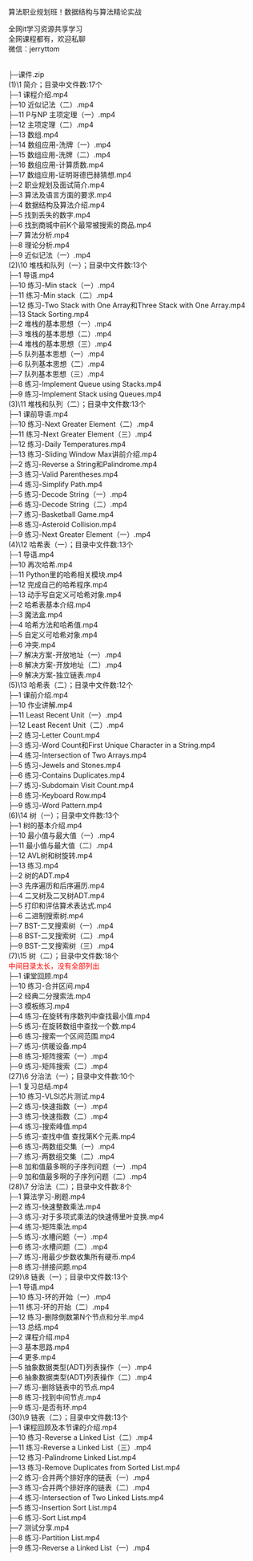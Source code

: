 算法职业规划班！数据结构与算法精论实战

全网it学习资源共享学习<br>全网课程都有，欢迎私聊<br>微信：jerryttom<br>

<span style="font-family: &amp;quot;"><br> </span><span style="font-family: Tahoma, &amp;quot;">├─课件.zip</span><br> <span style="font-family: Tahoma, &amp;quot;">(1)\1 简介；目录中文件数:17个</span><br> <span style="font-family: Tahoma, &amp;quot;">├─1 课程介绍.mp4</span><br> <span style="font-family: Tahoma, &amp;quot;">├─10 近似记法（二）.mp4</span><br> <span style="font-family: Tahoma, &amp;quot;">├─11 P与NP 主项定理（一）.mp4</span><br> <span style="font-family: Tahoma, &amp;quot;">├─12 主项定理（二）.mp4</span><br> <span style="font-family: Tahoma, &amp;quot;">├─13 数组.mp4</span><br> <span style="font-family: Tahoma, &amp;quot;">├─14 数组应用-洗牌（一）.mp4</span><br> <span style="font-family: Tahoma, &amp;quot;">├─15 数组应用-洗牌（二）.mp4</span><br> <span style="font-family: Tahoma, &amp;quot;">├─16 数组应用-计算质数.mp4</span><br> <span style="font-family: Tahoma, &amp;quot;">├─17 数组应用-证明哥德巴赫猜想.mp4</span><br> <span style="font-family: Tahoma, &amp;quot;">├─2 职业规划及面试简介.mp4</span><br> <span style="font-family: Tahoma, &amp;quot;">├─3 算法及语言方面的要求.mp4</span><br> <span style="font-family: Tahoma, &amp;quot;">├─4 数据结构及算法介绍.mp4</span><br> <span style="font-family: Tahoma, &amp;quot;">├─5 找到丢失的数字.mp4</span><br> <span style="font-family: Tahoma, &amp;quot;">├─6 找到商城中前K个最常被搜索的商品.mp4</span><br> <span style="font-family: Tahoma, &amp;quot;">├─7 算法分析.mp4</span><br> <span style="font-family: Tahoma, &amp;quot;">├─8 理论分析.mp4</span><br> <span style="font-family: Tahoma, &amp;quot;">├─9 近似记法（一）.mp4</span><br> <span style="font-family: Tahoma, &amp;quot;">(2)\10 堆栈和队列（一）；目录中文件数:13个</span><br> <span style="font-family: Tahoma, &amp;quot;">├─1 导语.mp4</span><br> <span style="font-family: Tahoma, &amp;quot;">├─10 练习-Min stack（一）.mp4</span><br> <span style="font-family: Tahoma, &amp;quot;">├─11 练习-Min stack（二）.mp4</span><br> <span style="font-family: Tahoma, &amp;quot;">├─12 练习-Two Stack with One Array和Three Stack with One Array.mp4</span><br> <span style="font-family: Tahoma, &amp;quot;">├─13 Stack Sorting.mp4</span><br> <span style="font-family: Tahoma, &amp;quot;">├─2 堆栈的基本思想（一）.mp4</span><br> <span style="font-family: Tahoma, &amp;quot;">├─3 堆栈的基本思想（二）.mp4</span><br> <span style="font-family: Tahoma, &amp;quot;">├─4 堆栈的基本思想（三）.mp4</span><br> <span style="font-family: Tahoma, &amp;quot;">├─5 队列基本思想（一）.mp4</span><br> <span style="font-family: Tahoma, &amp;quot;">├─6 队列基本思想（二）.mp4</span><br> <span style="font-family: Tahoma, &amp;quot;">├─7 队列基本思想（三）.mp4</span><br> <span style="font-family: Tahoma, &amp;quot;">├─8 练习-Implement Queue using Stacks.mp4</span><br> <span style="font-family: Tahoma, &amp;quot;">├─9 练习-Implement Stack using Queues.mp4</span><br> <span style="font-family: Tahoma, &amp;quot;">(3)\11 堆栈和队列（二）；目录中文件数:13个</span><br> <span style="font-family: Tahoma, &amp;quot;">├─1 课前导语.mp4</span><br> <span style="font-family: Tahoma, &amp;quot;">├─10 练习-Next Greater Element（二）.mp4</span><br> <span style="font-family: Tahoma, &amp;quot;">├─11 练习-Next Greater Element（三）.mp4</span><br> <span style="font-family: Tahoma, &amp;quot;">├─12 练习-Daily Temperatures.mp4</span><br> <span style="font-family: Tahoma, &amp;quot;">├─13 练习-Sliding Window Max讲前介绍.mp4</span><br> <span style="font-family: Tahoma, &amp;quot;">├─2 练习-Reverse a String和Palindrome.mp4</span><br> <span style="font-family: Tahoma, &amp;quot;">├─3 练习-Valid Parentheses.mp4</span><br> <span style="font-family: Tahoma, &amp;quot;">├─4 练习-Simplify Path.mp4</span><br> <span style="font-family: Tahoma, &amp;quot;">├─5 练习-Decode String（一）.mp4</span><br> <span style="font-family: Tahoma, &amp;quot;">├─6 练习-Decode String（二）.mp4</span><br> <span style="font-family: Tahoma, &amp;quot;">├─7 练习-Basketball Game.mp4</span><br> <span style="font-family: Tahoma, &amp;quot;">├─8 练习-Asteroid Collision.mp4</span><br> <span style="font-family: Tahoma, &amp;quot;">├─9 练习-Next Greater Element（一）.mp4</span><br> <span style="font-family: Tahoma, &amp;quot;">(4)\12 哈希表（一）；目录中文件数:13个</span><br> <span style="font-family: Tahoma, &amp;quot;">├─1 导语.mp4</span><br> <span style="font-family: Tahoma, &amp;quot;">├─10 再次哈希.mp4</span><br> <span style="font-family: Tahoma, &amp;quot;">├─11 Python里的哈希相关模块.mp4</span><br> <span style="font-family: Tahoma, &amp;quot;">├─12 完成自己的哈希程序.mp4</span><br> <span style="font-family: Tahoma, &amp;quot;">├─13 动手写自定义可哈希对象.mp4</span><br> <span style="font-family: Tahoma, &amp;quot;">├─2 哈希表基本介绍.mp4</span><br> <span style="font-family: Tahoma, &amp;quot;">├─3 魔法盒.mp4</span><br> <span style="font-family: Tahoma, &amp;quot;">├─4 哈希方法和哈希值.mp4</span><br> <span style="font-family: Tahoma, &amp;quot;">├─5 自定义可哈希对象.mp4</span><br> <span style="font-family: Tahoma, &amp;quot;">├─6 冲突.mp4</span><br> <span style="font-family: Tahoma, &amp;quot;">├─7 解决方案-开放地址（一）.mp4</span><br> <span style="font-family: Tahoma, &amp;quot;">├─8 解决方案-开放地址（二）.mp4</span><br> <span style="font-family: Tahoma, &amp;quot;">├─9 解决方案-独立链表.mp4</span><br> <span style="font-family: Tahoma, &amp;quot;">(5)\13 哈希表（二）；目录中文件数:12个</span><br> <span style="font-family: Tahoma, &amp;quot;">├─1 课前介绍.mp4</span><br> <span style="font-family: Tahoma, &amp;quot;">├─10 作业讲解.mp4</span><br> <span style="font-family: Tahoma, &amp;quot;">├─11 Least Recent Unit（一）.mp4</span><br> <span style="font-family: Tahoma, &amp;quot;">├─12 Least Recent Unit（二）.mp4</span><br> <span style="font-family: Tahoma, &amp;quot;">├─2 练习-Letter Count.mp4</span><br> <span style="font-family: Tahoma, &amp;quot;">├─3 练习-Word Count和First Unique Character in a String.mp4</span><br> <span style="font-family: Tahoma, &amp;quot;">├─4 练习-Intersection of Two Arrays.mp4</span><br> <span style="font-family: Tahoma, &amp;quot;">├─5 练习-Jewels and Stones.mp4</span><br> <span style="font-family: Tahoma, &amp;quot;">├─6 练习-Contains Duplicates.mp4</span><br> <span style="font-family: Tahoma, &amp;quot;">├─7 练习-Subdomain Visit Count.mp4</span><br> <span style="font-family: Tahoma, &amp;quot;">├─8 练习-Keyboard Row.mp4</span><br> <span style="font-family: Tahoma, &amp;quot;">├─9 练习-Word Pattern.mp4</span><br> <span style="font-family: Tahoma, &amp;quot;">(6)\14 树（一）；目录中文件数:13个</span><br> <span style="font-family: Tahoma, &amp;quot;">├─1 树的基本介绍.mp4</span><br> <span style="font-family: Tahoma, &amp;quot;">├─10 最小值与最大值（一）.mp4</span><br> <span style="font-family: Tahoma, &amp;quot;">├─11 最小值与最大值（二）.mp4</span><br> <span style="font-family: Tahoma, &amp;quot;">├─12 AVL树和树旋转.mp4</span><br> <span style="font-family: Tahoma, &amp;quot;">├─13 练习.mp4</span><br> <span style="font-family: Tahoma, &amp;quot;">├─2 树的ADT.mp4</span><br> <span style="font-family: Tahoma, &amp;quot;">├─3 先序遍历和后序遍历.mp4</span><br> <span style="font-family: Tahoma, &amp;quot;">├─4 二叉树及二叉树ADT.mp4</span><br> <span style="font-family: Tahoma, &amp;quot;">├─5 打印和评估算术表达式.mp4</span><br> <span style="font-family: Tahoma, &amp;quot;">├─6 二进制搜索树.mp4</span><br> <span style="font-family: Tahoma, &amp;quot;">├─7 BST-二叉搜索树（一）.mp4</span><br> <span style="font-family: Tahoma, &amp;quot;">├─8 BST-二叉搜索树（二）.mp4</span><br> <span style="font-family: Tahoma, &amp;quot;">├─9 BST-二叉搜索树（三）.mp4</span><br> <span style="font-family: Tahoma, &amp;quot;">(7)\15 树（二）；目录中文件数:18个</span><br> <span style="font-family: Tahoma, &amp;quot;"><span style="color: #ff0000;">中间目录太长，没有全部列出</span></span><br> <span style="font-family: Tahoma, &amp;quot;">├─1 课堂回顾.mp4</span><br> <span style="font-family: Tahoma, &amp;quot;">├─10 练习-合并区间.mp4</span><br> <span style="font-family: Tahoma, &amp;quot;">├─2 经典二分搜索法.mp4</span><br> <span style="font-family: Tahoma, &amp;quot;">├─3 模板练习.mp4</span><br> <span style="font-family: Tahoma, &amp;quot;">├─4 练习-在旋转有序数列中查找最小值.mp4</span><br> <span style="font-family: Tahoma, &amp;quot;">├─5 练习-在旋转数组中查找一个数.mp4</span><br> <span style="font-family: Tahoma, &amp;quot;">├─6 练习-搜索一个区间范围.mp4</span><br> <span style="font-family: Tahoma, &amp;quot;">├─7 练习-供暖设备.mp4</span><br> <span style="font-family: Tahoma, &amp;quot;">├─8 练习-矩阵搜索（一）.mp4</span><br> <span style="font-family: Tahoma, &amp;quot;">├─9 练习-矩阵搜索（二）.mp4</span><br> <span style="font-family: Tahoma, &amp;quot;">(27)\6 分治法（一）；目录中文件数:10个</span><br> <span style="font-family: Tahoma, &amp;quot;">├─1 复习总结.mp4</span><br> <span style="font-family: Tahoma, &amp;quot;">├─10 练习-VLSI芯片测试.mp4</span><br> <span style="font-family: Tahoma, &amp;quot;">├─2 练习-快速指数（一）.mp4</span><br> <span style="font-family: Tahoma, &amp;quot;">├─3 练习-快速指数（二）.mp4</span><br> <span style="font-family: Tahoma, &amp;quot;">├─4 练习-搜索峰值.mp4</span><br> <span style="font-family: Tahoma, &amp;quot;">├─5 练习-查找中值 查找第K个元素.mp4</span><br> <span style="font-family: Tahoma, &amp;quot;">├─6 练习-两数组交集（一）.mp4</span><br> <span style="font-family: Tahoma, &amp;quot;">├─7 练习-两数组交集（二）.mp4</span><br> <span style="font-family: Tahoma, &amp;quot;">├─8 加和值最多啊的子序列问题（一）.mp4</span><br> <span style="font-family: Tahoma, &amp;quot;">├─9 加和值最多啊的子序列问题（二）.mp4</span><br> <span style="font-family: Tahoma, &amp;quot;">(28)\7 分治法（二）；目录中文件数:8个</span><br> <span style="font-family: Tahoma, &amp;quot;">├─1 算法学习-刷题.mp4</span><br> <span style="font-family: Tahoma, &amp;quot;">├─2 练习-快速整数乘法.mp4</span><br> <span style="font-family: Tahoma, &amp;quot;">├─3 练习-对于多项式乘法的快速傅里叶变换.mp4</span><br> <span style="font-family: Tahoma, &amp;quot;">├─4 练习-矩阵乘法.mp4</span><br> <span style="font-family: Tahoma, &amp;quot;">├─5 练习-水槽问题（一）.mp4</span><br> <span style="font-family: Tahoma, &amp;quot;">├─6 练习-水槽问题（二）.mp4</span><br> <span style="font-family: Tahoma, &amp;quot;">├─7 练习-用最少步数收集所有硬币.mp4</span><br> <span style="font-family: Tahoma, &amp;quot;">├─8 练习-拼接问题.mp4</span><br> <span style="font-family: Tahoma, &amp;quot;">(29)\8 链表（一）；目录中文件数:13个</span><br> <span style="font-family: Tahoma, &amp;quot;">├─1 导语.mp4</span><br> <span style="font-family: Tahoma, &amp;quot;">├─10 练习-环的开始（一）.mp4</span><br> <span style="font-family: Tahoma, &amp;quot;">├─11 练习-环的开始（二）.mp4</span><br> <span style="font-family: Tahoma, &amp;quot;">├─12 练习-删除倒数第N个节点和分半.mp4</span><br> <span style="font-family: Tahoma, &amp;quot;">├─13 总结.mp4</span><br> <span style="font-family: Tahoma, &amp;quot;">├─2 课程介绍.mp4</span><br> <span style="font-family: Tahoma, &amp;quot;">├─3 基本思路.mp4</span><br> <span style="font-family: Tahoma, &amp;quot;">├─4 更多.mp4</span><br> <span style="font-family: Tahoma, &amp;quot;">├─5 抽象数据类型(ADT)列表操作（一）.mp4</span><br> <span style="font-family: Tahoma, &amp;quot;">├─6 抽象数据类型(ADT)列表操作（二）.mp4</span><br> <span style="font-family: Tahoma, &amp;quot;">├─7 练习-删除链表中的节点.mp4</span><br> <span style="font-family: Tahoma, &amp;quot;">├─8 练习-找到中间节点.mp4</span><br> <span style="font-family: Tahoma, &amp;quot;">├─9 练习-是否有环.mp4</span><br> <span style="font-family: Tahoma, &amp;quot;">(30)\9 链表（二）；目录中文件数:13个</span><br> <span style="font-family: Tahoma, &amp;quot;">├─1 课程回顾及本节课的介绍.mp4</span><br> <span style="font-family: Tahoma, &amp;quot;">├─10 练习-Reverse a Linked List（二）.mp4</span><br> <span style="font-family: Tahoma, &amp;quot;">├─11 练习-Reverse a Linked List（三）.mp4</span><br> <span style="font-family: Tahoma, &amp;quot;">├─12 练习-Palindrome Linked List.mp4</span><br> <span style="font-family: Tahoma, &amp;quot;">├─13 练习-Remove Duplicates from Sorted List.mp4</span><br> <span style="font-family: Tahoma, &amp;quot;">├─2 练习-合并两个排好序的链表（一）.mp4</span><br> <span style="font-family: Tahoma, &amp;quot;">├─3 练习-合并两个排好序的链表（二）.mp4</span><br> <span style="font-family: Tahoma, &amp;quot;">├─4 练习-Intersection of Two Linked Lists.mp4</span><br> <span style="font-family: Tahoma, &amp;quot;">├─5 练习-Insertion Sort List.mp4</span><br> <span style="font-family: Tahoma, &amp;quot;">├─6 练习-Sort List.mp4</span><br> <span style="font-family: Tahoma, &amp;quot;">├─7 测试分享.mp4</span><br> <span style="font-family: Tahoma, &amp;quot;">├─8 练习-Partition List.mp4</span><br> <span style="font-family: Tahoma, &amp;quot;">├─9 练习-Reverse a Linked List（一）.mp4</span><span style="font-family: &amp;quot;">&nbsp; &nbsp;</span>